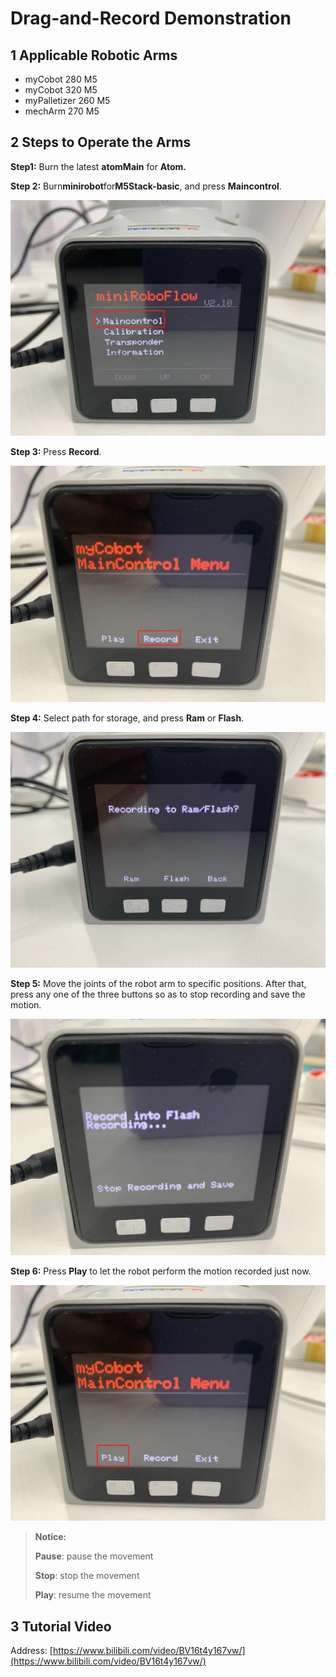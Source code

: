 # Drag-and-Record Demonstration

## 1 Applicable Robotic Arms
- myCobot 280 M5
- myCobot 320 M5
- myPalletizer 260 M5
- mechArm 270 M5

## 2 Steps to Operate the Arms

**Step1:** Burn the latest **atomMain** for **Atom.**

**Step 2:** Burn**minirobot**for**M5Stack-basic**, and press **Maincontrol**.

![](../../../resourse/4-BasicApplication/4.2/4.2.1/1/1.jpg)

**Step 3:** Press **Record**.

![](../../../resourse/4-BasicApplication/4.2/4.2.1/1/2.jpg)

**Step 4:** Select path for storage, and press **Ram** or **Flash**.

![](../../../resourse/4-BasicApplication/4.2/4.2.1/1/3.jpg)

**Step 5:** Move the joints of the robot arm to specific positions. After that, press any one of the three buttons so as to stop recording and save the motion.

![](../../../resourse/4-BasicApplication/4.2/4.2.1/1/4.jpg)

**Step 6:** Press **Play** to let the robot perform the motion recorded just now.

![](../../../resourse/4-BasicApplication/4.2/4.2.1/1/7.jpg)

> **Notice:** 
>
> **Pause**: pause the movement
>
> **Stop**: stop the movement
>
> **Play**: resume the movement

## 3 Tutorial Video

Address: [https://www.bilibili.com/video/BV16t4y167vw/](https://www.bilibili.com/video/BV16t4y167vw/)
